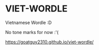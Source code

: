 # VIET-WORDLE
Vietnamese Wordle :D

No tone marks for now :'(

https://goatguy2310.github.io/viet-wordle/
